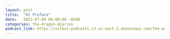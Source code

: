 ```yaml
---
layout: post
title:  "01 Preface"
date:   2023-07-09 06:00:00 -0500
categories: the-dragon-diaries
podcast_link: https://nilbus-podcasts.s3.us-east-2.amazonaws.com/the-well-trained-mind/The%20Dragon%20Diaries/01%20Preface.mp3
---
```


